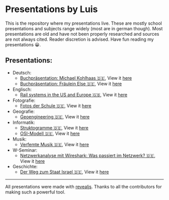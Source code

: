 # Presentations by Luis

This is the repository where my presentations live. These are mostly school presentations and subjects range widely (most are in german though). Most presentations are old and have not been properly researched and sources are not always cited. Reader discretion is advised. Have fun reading my presentations 😀.

## Presentations:

* Deutsch:
	* [Buchpräsentation: Michael Kohlhaas 🇩🇪](https://github.com/baulusdev/presentations/tree/main/deutsch/michael-kohlhaas/), View it [here](https://baulusdev.github.io/presentations/deutsch/michael-kohlhaas/)
	* [Buchpräsentation: Fräulein Else 🇩🇪](https://github.com/baulusdev/presentations/tree/main/deutsch/fraeulein-else/), View it [here](https://baulusdev.github.io/presentations/deutsch/fraeulein-else/)
* Englisch:
	* [Rail systems in the US and Europe 🇬🇧](https://github.com/baulusdev/presentations/tree/main/englisch/rail-systems/), View it [here](https://baulusdev.github.io/presentations/englisch/rail-systems/)
* Fotografie:
	* [Fotos der Schule 🇩🇪](https://github.com/baulusdev/presentations/tree/main/fotografie/foto-praesentation/), View it [here](https://baulusdev.github.io/presentations/fotografie/foto-praesentation/)
* Geografie:
	* [Geoengineering 🇩🇪](https://github.com/baulusdev/presentations/tree/main/geografie/geoengineering/), View it [here](https://baulusdev.github.io/presentations/geografie/geoengineering/)
* Informatik:
	* [Struktogramme 🇩🇪](https://github.com/baulusdev/presentations/tree/main/informatik/struktogramme/), View it [here](https://baulusdev.github.io/presentations/informatik/struktogramme/)
	* [OSI-Modell 🇩🇪](https://github.com/baulusdev/presentations/tree/main/informatik/osi-modell/), View it [here](https://baulusdev.github.io/presentations/informatik/osi-modell/)
* Musik:
	* [Verfemte Musik 🇩🇪](https://github.com/baulusdev/presentations/tree/main/musik/verfemte-musik), View it [here](https://baulusdev.github.io/presentations/musik/verfemte-musik/)
* W-Seminar:
	* [Netzwerkanalyse mit Wireshark: Was passiert im Netzwerk? 🇩🇪](https://github.com/baulusdev/presentations/tree/main/w-seminar/), View it [here](https://baulusdev.github.io/presentations/w-seminar/)
* Geschichte:
	* [Der Weg zum Staat Israel 🇩🇪](https://github.com/baulusdev/presentations/tree/main/geschichte/israel/), View it [here](https://baulusdev.github.io/presentations/geschichte/israel/)


***

All presentations were made with [revealjs](https://github.com/hakimel/reveal.js/). Thanks to all the contributors for making such a powerful tool. 





